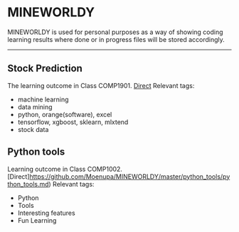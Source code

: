 # MINEWORLDY

MINEWORLDY is used for personal purposes as a way of showing coding learning results where done or in progress files will be stored accordingly.

----

## Stock Prediction
The learning outcome in Class COMP1901. [Direct](https://github.com/Moenupa/MINEWORLDY/master/stock_prediction/info_links.md) Relevant tags: 
- machine learning
- data mining
- python, orange(software), excel
- tensorflow, xgboost, sklearn, mlxtend
- stock data

## Python tools
Learning outcome in Class COMP1002. [Direct]https://github.com/Moenupa/MINEWORLDY/master/python_tools/python_tools.md) Relevant tags:
- Python
- Tools
- Interesting features
- Fun Learning